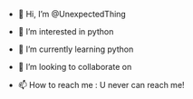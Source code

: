 - 👋 Hi, I’m @UnexpectedThing

- 👀 I’m interested in python
- 🌱 I’m currently learning python
- 💞️ I’m looking to collaborate on 
- 📫 How to reach me : U never can reach me!

<!---
UnexpectedThing/UnexpectedThing is a ✨ special ✨ repository because its `README.md` (this file) appears on your GitHub profile.
You can click the Preview link to take a look at your changes.
--->

